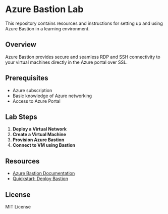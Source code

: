# Azure Bastion Lab

This repository contains resources and instructions for setting up and using Azure Bastion in a learning environment.

## Overview

Azure Bastion provides secure and seamless RDP and SSH connectivity to your virtual machines directly in the Azure portal over SSL.

## Prerequisites

- Azure subscription
- Basic knowledge of Azure networking
- Access to Azure Portal

## Lab Steps

1. **Deploy a Virtual Network**
2. **Create a Virtual Machine**
3. **Provision Azure Bastion**
4. **Connect to VM using Bastion**

## Resources

- [Azure Bastion Documentation](https://learn.microsoft.com/en-us/azure/bastion/)
- [Quickstart: Deploy Bastion](https://learn.microsoft.com/en-us/azure/bastion/quickstart-host-portal)

## License

MIT License
